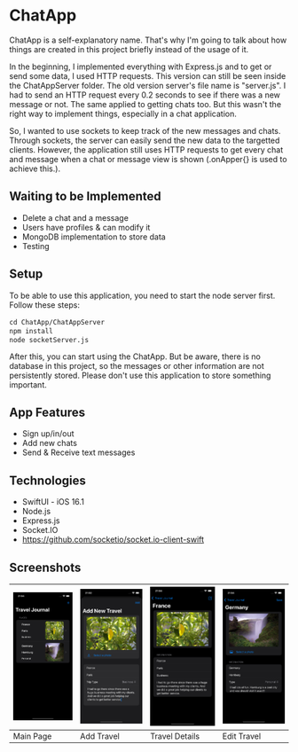 # ChatApp
ChatApp is a self-explanatory name. That's why I'm going to talk about how things are created in this project briefly instead of the usage of it.

In the beginning, I implemented everything with Express.js and to get or send some data, I used HTTP requests. This version can still be seen inside the ChatAppServer folder. The old version server's file name is "server.js". I had to send an HTTP request every 0.2 seconds to see if there was a new message or not. The same applied to getting chats too. But this wasn't the right way to implement things, especially in a chat application.

So, I wanted to use sockets to keep track of the new messages and chats. Through sockets, the server can easily send the new data to the targetted clients. However, the application still uses HTTP requests to get every chat and message when a chat or message view is shown (.onApper{} is used to achieve this.).

## Waiting to be Implemented
- Delete a chat and a message
- Users have profiles & can modify it
- MongoDB implementation to store data
- Testing

## Setup
To be able to use this application, you need to start the node server first. Follow these steps:

```
cd ChatApp/ChatAppServer
npm install
node socketServer.js

```

After this, you can start using the ChatApp. But be aware, there is no database in this project, so the messages or other information are not persistently stored. Please don't use this application to store something important.

## App Features
- Sign up/in/out
- Add new chats
- Send & Receive text messages

## Technologies
- SwiftUI - iOS 16.1
- Node.js
- Express.js
- Socket.IO
- https://github.com/socketio/socket.io-client-swift

## Screenshots
| ![Main Page](https://github.com/GradByte/TravelJournal/blob/main/screenshots/MainPage.png) | ![Add Travel](https://github.com/GradByte/TravelJournal/blob/main/screenshots/AddTravel.png) | ![Travel Details](https://github.com/GradByte/TravelJournal/blob/main/screenshots/TravelDetails.png) | ![Edit Travel](https://github.com/GradByte/TravelJournal/blob/main/screenshots/EditTravel.png) |
| --- | --- | --- | --- |
| Main Page | Add Travel | Travel Details | Edit Travel |